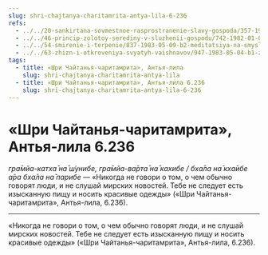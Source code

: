 ```yaml
---
slug: shri-chajtanya-charitamrita-antya-lila-6-236
refs:
  - ../../20-sankirtana-sovmestnoe-rasprostranenie-slavy-gospoda/357-1983-07-19-a2-kirtan-znachit-srazhenie-protiv-zabluzhdenij.md
  - ../../46-princip-zolotoy-serediny-v-sluzhenii-gospodu/742-1982-01-03-a-sushhnost-otrecheniya-gosvami-vrindavana.md
  - ../../54-smirenie-i-terpenie/837-1983-05-09-b2-meditatsiya-na-smysly-tretego-stiha-shikshashtaki-i-smezhnye-temy.md
  - ../../63-zhizn-i-otkroveniya-svyatyh-vaishnavov/947-1983-05-04-b1-zhiznennyj-put-raghunatha-dasa-gosvami.md
tags:
  - title: «Шри Чайтанья-чаритамрита», Антья-лила
    slug: shri-chajtanya-charitamrita-antya-lila
  - title: «Шри Чайтанья-чаритамрита», Антья-лила 6.236
    slug: shri-chajtanya-charitamrita-antya-lila-6-236
---
```


# «Шри Чайтанья-чаритамрита», Антья-лила 6.236

*гра̄мйа-катха̄ на̄ ш́унибе, гра̄мйа-ва̄рта̄ на̄ кахибе / бха̄ла на̄ кха̄ибе а̄ра бха̄ла на̄ парибе* — «Никогда не говори о том, о чем обычно говорят люди, и не слушай мирских новостей. Тебе не следует есть изысканную пищу и носить красивые одежды» («Шри Чайтанья-чаритамрита», Антья-лила, 6.236).

---

«Никогда не говори о том, о чем обычно говорят люди, и не слушай мирских новостей. Тебе не следует есть изысканную пищу и носить красивые одежды» («Шри Чайтанья-чаритамрита», Антья-лила, 6.236).
